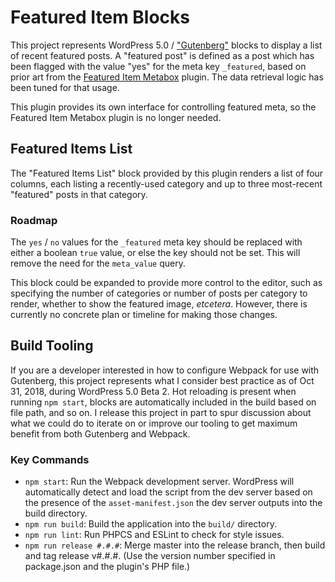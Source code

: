 # Featured Item Blocks

This project represents WordPress 5.0 / ["Gutenberg"](http://wordpress.org/gutenberg) blocks to display a list of recent featured posts. A "featured post" is defined as a post which has been flagged with the value "yes" for the meta key `_featured`, based on prior art from the [Featured Item Metabox](https://wordpress.org/plugins/featured-item-metabox/) plugin. The data retrieval logic has been tuned for that usage.

This plugin provides its own interface for controlling featured meta, so the Featured Item Metabox plugin is no longer needed.

## Featured Items List

The "Featured Items List" block provided by this plugin renders a list of four columns, each listing a recently-used category and up to three most-recent "featured" posts in that category.

### Roadmap

The `yes` / `no` values for the `_featured` meta key should be replaced with either a boolean `true` value, or else the key should not be set. This will remove the need for the `meta_value` query.

This block could be expanded to provide more control to the editor, such as specifying the number of categories or number of posts per category to render, whether to show the featured image, _etcetera_. However, there is currently no concrete plan or timeline for making those changes.

## Build Tooling

If you are a developer interested in how to configure Webpack for use with Gutenberg, this project represents what I consider best practice as of Oct 31, 2018, during WordPress 5.0 Beta 2. Hot reloading is present when running `npm start`, blocks are automatically included in the build based on file path, and so on. I release this project in part to spur discussion about what we could do to iterate on or improve our tooling to get maximum benefit from both Gutenberg and Webpack.

### Key Commands

- `npm start`: Run the Webpack development server. WordPress will automatically detect and load the script from the dev server based on the presence of the `asset-manifest.json` the dev server outputs into the build directory.
- `npm run build`: Build the application into the `build/` directory.
- `npm run lint`: Run PHPCS and ESLint to check for style issues.
- `npm run release #.#.#`: Merge master into the release branch, then build and tag release v#.#.#. (Use the version number specified in package.json and the plugin's PHP file.)
